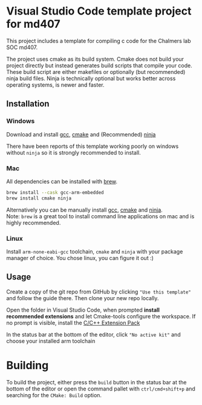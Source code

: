 # Visual Studio Code template project for md407

This project includes a template for compiling c code for the Chalmers lab SOC md407.

The project uses cmake as its build system. Cmake does not build your project directly but instead generates build scripts that compile your code. These build script are either makefiles or optionally (but recommended) ninja build files. Ninja is technically optional but works better across operating systems, is newer and faster.

## Installation

### Windows

Download and install [gcc][gcc], [cmake][cmake] and (Recommended) [ninja][ninja]

There have been reports of this template working poorly on windows without `ninja` so it is strongly recommended to install.

### Mac

All dependencies can be installed with [brew][brew].

```sh
brew install --cask gcc-arm-embedded
brew install cmake ninja
```

Alternatively you can be manually install [gcc][gcc], [cmake][cmake] and [ninja][ninja].  
Note: `brew` is a great tool to install command line applications on mac and is highly recommended.

### Linux

Install `arm-none-eabi-gcc` toolchain, `cmake` and `ninja` with your package manager of choice. You chose linux, you can figure it out :)

## Usage

Create a copy of the git repo from GitHub by clicking `"Use this template"` and follow the guide there. Then clone your new repo locally.

Open the folder in Visual Studio Code, when prompted **install recommended extensions** and let Cmake-tools configure the workspace. If no prompt is visible, install the [C/C++ Extension Pack][ccppext]

In the status bar at the bottom of the editor, click `"No active kit"` and choose your installed arm toolchain

# Building

To build the project, either press the `build` button in the status bar at the bottom of the editor or open the command pallet with `ctrl/cmd+shift+p` and searching for the `CMake: Build` option.

[cmake]: https://cmake.org/download/
[gcc]: https://developer.arm.com/tools-and-software/open-source-software/developer-tools/gnu-toolchain/gnu-rm/downloads
[ninja]: https://github.com/ninja-build/ninja/releases
[brew]: https://brew.sh
[ccppext]: https://marketplace.visualstudio.com/items?itemName=ms-vscode.cpptools-extension-pack
